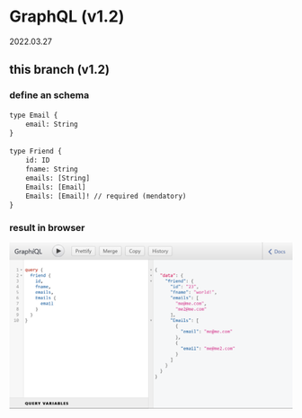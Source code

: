 # GraphQL (v1.2)
2022.03.27

## this branch (v1.2) 
 
### define an schema

```
type Email {
    email: String
}

type Friend {
    id: ID
    fname: String
    emails: [String]
    Emails: [Email]
    Emails: [Email]! // required (mendatory)
}

```

### result in browser

![](0.png)

